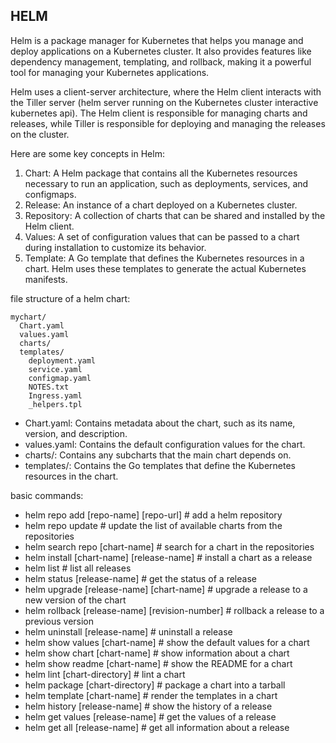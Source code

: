 ## HELM

Helm is a package manager for Kubernetes that helps you manage and deploy applications on a Kubernetes cluster. It also provides features like dependency management, templating, and rollback, making it a powerful tool for managing your Kubernetes applications.

Helm uses a client-server architecture, where the Helm client interacts with the Tiller server (helm server running on the Kubernetes cluster interactive kubernetes api). The Helm client is responsible for managing charts and releases, while Tiller is responsible for deploying and managing the releases on the cluster.

Here are some key concepts in Helm:
1. Chart: A Helm package that contains all the Kubernetes resources necessary to run an application, such as deployments, services, and configmaps.
2. Release: An instance of a chart deployed on a Kubernetes cluster.
3. Repository: A collection of charts that can be shared and installed by the Helm client.
4. Values: A set of configuration values that can be passed to a chart during installation to customize its behavior.
5. Template: A Go template that defines the Kubernetes resources in a chart. Helm uses these templates to generate the actual Kubernetes manifests.

file structure of a helm chart:
``` 
mychart/
  Chart.yaml
  values.yaml
  charts/
  templates/
    deployment.yaml
    service.yaml
    configmap.yaml
    NOTES.txt
    Ingress.yaml
    _helpers.tpl

```
- Chart.yaml: Contains metadata about the chart, such as its name, version, and description.
- values.yaml: Contains the default configuration values for the chart.
- charts/: Contains any subcharts that the main chart depends on.
- templates/: Contains the Go templates that define the Kubernetes resources in the chart.


basic commands:
- helm repo add [repo-name] [repo-url] # add a helm repository
- helm repo update # update the list of available charts from the repositories
- helm search repo [chart-name] # search for a chart in the repositories
- helm install [chart-name] [release-name] # install a chart as a release
- helm list # list all releases
- helm status [release-name] # get the status of a release
- helm upgrade [release-name] [chart-name] # upgrade a release to a new version of the chart
- helm rollback [release-name] [revision-number] # rollback a release to a previous version
- helm uninstall [release-name] # uninstall a release
- helm show values [chart-name] # show the default values for a chart
- helm show chart [chart-name] # show information about a chart
- helm show readme [chart-name] # show the README for a chart
- helm lint [chart-directory] # lint a chart 
- helm package [chart-directory] # package a chart into a tarball
- helm template [chart-name] # render the templates in a chart
- helm history [release-name] # show the history of a release
- helm get values [release-name] # get the values of a release
- helm get all [release-name] # get all information about a release

